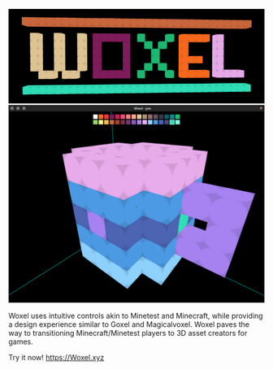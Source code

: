 ![woxel header](https://raw.githubusercontent.com/woxels/woxels.github.io/main/woxelbanner.png)<br>
![woxel screenshot](https://raw.githubusercontent.com/woxels/woxels.github.io/main/Screenshot_2023-09-02_07-06-18.png)

Woxel uses intuitive controls akin to Minetest and Minecraft, while providing a design experience similar to Goxel and Magicalvoxel. Woxel paves the way to transitioning Minecraft/Minetest players to 3D asset creators for games.

Try it now! https://Woxel.xyz
